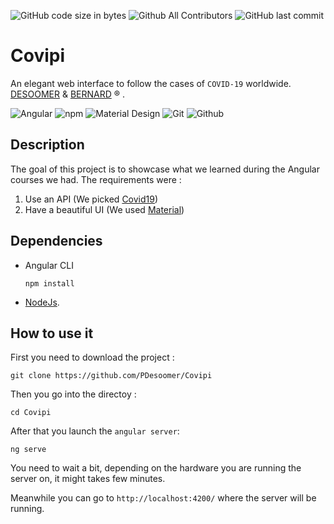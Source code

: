 ![GitHub code size in bytes](https://img.shields.io/github/languages/code-size/PDesoomer/Covipi) ![Github All Contributors](https://img.shields.io/github/all-contributors/PDesoomer/Covipi) ![GitHub last commit](https://img.shields.io/github/last-commit/PDesoomer/Covipi)



# Covipi
An elegant web interface to follow the cases of ```COVID-19``` worldwide.
<br>
[DESOOMER](https://github.com/PDesoomer) & [BERNARD](https://github.com/GBernard314) ® .

  <img alt="Angular" src="https://img.shields.io/badge/-Angular-DD0031?logo=angular&logoColor=white"/> <img alt="npm" src="https://img.shields.io/badge/-NPM-CB3837?logo=npm&logoColor=white"/> <img alt="Material Design" src="https://img.shields.io/badge/-Material_Design-757575?logo=material-design&logoColor=white"/> <img alt="Git" src="https://img.shields.io/badge/-Git-F05032?logo=git&logoColor=white"/> <img alt="Github" src="https://img.shields.io/badge/-Github-181717?logo=github&logoColor=white"/> 

## Description
The goal of this project is to showcase what we learned during the Angular courses we had.
The requirements were : 
1. Use an API (We picked [Covid19](https://covid19api.com))
2. Have a beautiful UI (We used [Material](https://material.angular.io))

## Dependencies
 - Angular CLI
    ```
    npm install
    ``` 
- [NodeJs](https://nodejs.org/en).

## How to use it
First you need to download the project :
```
git clone https://github.com/PDesoomer/Covipi
```

Then you go into the directoy :
```
cd Covipi
```

After that you launch the ```angular server```:
```
ng serve 
```
You need to wait a bit, depending on the hardware you are running the server on, it might takes few minutes.

Meanwhile you can go to ```http://localhost:4200/``` where the server will be running.






